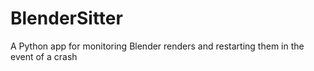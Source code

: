 # BlenderSitter
A Python app for monitoring Blender renders and restarting them in the event of a crash
